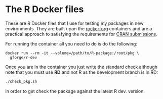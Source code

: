 # The R Docker files

These are R Docker files that I use for testing my packages in new environments. They are built upon the [rocker-org](https://github.com/rocker-org) containers and are a practical approach to satisfying the requirements for [CRAN submissions](https://cran.r-project.org/submit.html).

For running the container all you need to do is do the following:

```
docker run --rm -it --volume=/path/to/R-package:/root/pkg \
  gforge/r-dev
```

Once you are in the container you just write the standard check although note that you must use **RD** and not R as the development branch is in RD:

```bash
./check_pkg.sh
```

in order to get check the package against the latest R dev. version.
